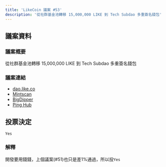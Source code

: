 ```yaml
---
title: 'LikeCoin 議案 #53'
description: '從社群基金池轉移 15,000,000 LIKE 到 Tech Subdao 多重簽名錢包'
---
```


## 議案資料

### 議案概要
從社群基金池轉移 15,000,000 LIKE 到 Tech Subdao 多重簽名錢包

### 議案連結
- [dao.like.co](https://dao.like.co/proposals/53)
- [Mintscan](https://www.mintscan.io/likecoin/proposals/53)
- [BigDipper](https://bigdipper.live/likecoin/proposals/53)
- [Ping Hub](https://ping.pub/likecoin/gov/53)


## 投票決定
`Yes`

### 解釋
開發要用錢錢，上個議案(#51)也只是差1%通過，所以投`Yes`
